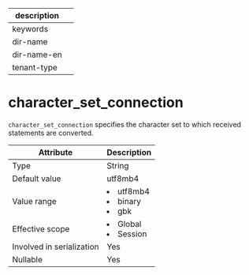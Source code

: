 | description ||
|---|---|
| keywords ||
| dir-name ||
| dir-name-en ||
| tenant-type ||

# character_set_connection

`character_set_connection` specifies the character set to which received statements are converted.

| **Attribute** | **Description** |
|---------|-----------------------------------------------------------------------------------------------------------------------------------------------------|
| Type | String |
| Default value | utf8mb4 |
| Value range | <li> utf8mb4   <li> binary   <li> gbk |
| Effective scope | <li> Global   <li> Session |
| Involved in serialization | Yes |
| Nullable | Yes |
